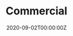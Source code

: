 ---
title: Commercial
summary: Contact sales@dbsentry.com
tags:
- Commercial
date: "2020-09-02T00:00:00Z"

# Optional external URL for project (replaces project detail page).
external_link: /

---
